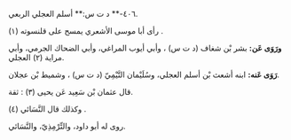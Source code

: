 ٤٠٦-** د ت س:** أسلم العجلي الربعي.

رأى أبا موسى الأشعري يمسح على قلنسوته (١) .

**ورَوَى عَن:** بشر بْن شغاف (د ت س) ، وأبي أيوب المراغي، وأبي الضحاك الجرمي، وأبي مراية (٢) العجلي.

**رَوَى عَنه:** ابنه أشعث بْن أسلم العجلي، وسُلَيْمان التَّيْمِيّ (د ت س) ، وشميط بْن عجلان.

قال عثمان بْن سَعِيد عَن يحيى (٣) : ثقة.

وكذلك قال النَّسَائي (٤) .

روى له أبو داود، والتِّرْمِذِيّ، والنَّسَائي.